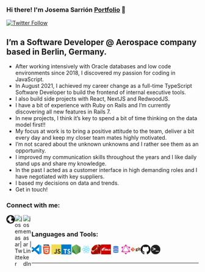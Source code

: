 ### Hi there! I'm Josema Sarrión [Portfolio][website] 👋 

[![Twitter Follow](https://img.shields.io/twitter/follow/joeSarrion?color=1DA1F2&logo=twitter&style=for-the-badge)](https://twitter.com/intent/follow?original_referer=https%3A%2F%2Fgithub.com%2FjoeSarrion&screen_name=joeSarrion)

## I’m a Software Developer @ Aerospace company based in Berlin, Germany.  

- After working intensively with Oracle databases and low code environments since 2018, I discovered my passion for coding in JavaScript. 
- In August 2021, I achieved my career change as a full-time TypeScript Software Developer to build the frontend of internal executive tools.
- I also build side projects with React, NextJS and RedwoodJS.  
- I have a bit of experience with Ruby on Rails and I’m currently discovering all new features in Rails 7. 
- In new projects, I think it’s key to spend a bit of time thinking on the data model first!!  
- My focus at work is to bring a positive attitude to the team, deliver a bit every day and keep my closer team mates highly motivated. 
- I’m not scared about the unknown unknowns and I rather see them as an opportunity.
- I improved my communication skills throughout the years and I like daily stand ups and share my knowledge.
- In the past I acted as a customer interface in high demanding roles and I have negotiated with key suppliers.
- I based my decisions on data and trends.
- Get in touch!

### Connect with me:

[<img align="left" alt="josemasar" width="22px" src="https://raw.githubusercontent.com/iconic/open-iconic/master/svg/globe.svg" />][website]
[<img align="left" alt="josemasar| Twitter" width="22px" src="https://cdn.jsdelivr.net/npm/simple-icons@v3/icons/twitter.svg" />][twitter]
[<img align="left" alt="josemasar | LinkedIn" width="22px" src="https://cdn.jsdelivr.net/npm/simple-icons@v3/icons/linkedin.svg" />][linkedin]

<br />

### Languages and Tools:

[<img align="left" alt="Visual Studio Code" width="26px" src="https://raw.githubusercontent.com/github/explore/80688e429a7d4ef2fca1e82350fe8e3517d3494d/topics/visual-studio-code/visual-studio-code.png" />][website]
[<img align="left" alt="HTML5" width="26px" src="https://raw.githubusercontent.com/github/explore/80688e429a7d4ef2fca1e82350fe8e3517d3494d/topics/html/html.png" />][website]
[<img align="left" alt="JavaScript" width="26px" src="https://raw.githubusercontent.com/github/explore/80688e429a7d4ef2fca1e82350fe8e3517d3494d/topics/javascript/javascript.png" />][website]
[<img align="left" alt="TypeScript" width="26px" src="https://raw.githubusercontent.com/github/explore/80688e429a7d4ef2fca1e82350fe8e3517d3494d/topics/typescript/typescript.png" />][website]
[<img align="left" alt="Node.js" width="26px" src="https://raw.githubusercontent.com/github/explore/80688e429a7d4ef2fca1e82350fe8e3517d3494d/topics/nodejs/nodejs.png" />][website]
[<img align="left" alt="React" width="26px" src="https://raw.githubusercontent.com/github/explore/80688e429a7d4ef2fca1e82350fe8e3517d3494d/topics/react/react.png" />][website]
[<img align="left" alt="Ruby" width="26px" src="https://raw.githubusercontent.com/github/explore/80688e429a7d4ef2fca1e82350fe8e3517d3494d/topics/ruby/ruby.png" />][website]
[<img align="left" alt="Rails" width="26px" src="https://raw.githubusercontent.com/github/explore/80688e429a7d4ef2fca1e82350fe8e3517d3494d/topics/rails/rails.png" />][website]
[<img align="left" alt="SQL" width="26px" src="https://raw.githubusercontent.com/github/explore/80688e429a7d4ef2fca1e82350fe8e3517d3494d/topics/sql/sql.png" />][website]
[<img align="left" alt="GraphQL" width="26px" src="https://raw.githubusercontent.com/github/explore/80688e429a7d4ef2fca1e82350fe8e3517d3494d/topics/graphql/graphql.png" />][website]
[<img align="left" alt="Git" width="26px" src="https://raw.githubusercontent.com/github/explore/80688e429a7d4ef2fca1e82350fe8e3517d3494d/topics/git/git.png" />][website]
[<img align="left" alt="GitHub" width="26px" src="https://raw.githubusercontent.com/github/explore/78df643247d429f6cc873026c0622819ad797942/topics/github/github.png" />][website]
[<img align="left" alt="Terminal" width="26px" src="https://raw.githubusercontent.com/github/explore/80688e429a7d4ef2fca1e82350fe8e3517d3494d/topics/terminal/terminal.png" />][website]

<br />
<br />

---

[website]: https://josemasar.vercel.app
[twitter]: https://twitter.com/joeSarrion
[linkedin]: https://linkedin.com/in/josemanuelsarrion
